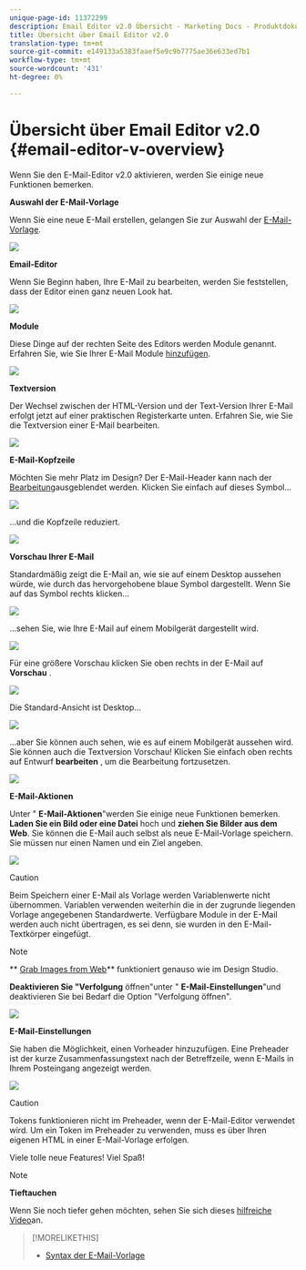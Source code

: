 ```yaml
---
unique-page-id: 11372299
description: Email Editor v2.0 Übersicht - Marketing Docs - Produktdokumentation
title: Übersicht über Email Editor v2.0
translation-type: tm+mt
source-git-commit: e149133a5383faaef5e9c9b7775ae36e633ed7b1
workflow-type: tm+mt
source-wordcount: '431'
ht-degree: 0%

---
```



# Übersicht über Email Editor v2.0 {#email-editor-v-overview}

Wenn Sie den E-Mail-Editor v2.0 aktivieren, werden Sie einige neue Funktionen bemerken.

**Auswahl der E-Mail-Vorlage**

Wenn Sie eine neue E-Mail erstellen, gelangen Sie zur Auswahl der [E-Mail-Vorlage](email-template-picker-overview.md).

![](assets/starter-templates-1.png)

**Email-Editor**

Wenn Sie Beginn haben, Ihre E-Mail zu bearbeiten, werden Sie feststellen, dass der Editor einen ganz neuen Look hat.

![](assets/two-4.png)

**Module**

Diese Dinge auf der rechten Seite des Editors werden Module genannt. Erfahren Sie, wie Sie Ihrer E-Mail Module [hinzufügen](add-modules-to-your-email.md).

![](assets/three-4.png)

**Textversion**

Der Wechsel zwischen der HTML-Version und der Text-Version Ihrer E-Mail erfolgt jetzt auf einer praktischen Registerkarte unten. Erfahren Sie, wie Sie die Textversion einer E-Mail [](../../../../product-docs/email-marketing/general/creating-an-email/edit-the-text-version-of-an-email.md)bearbeiten.

![](assets/four-3.png)

**E-Mail-Kopfzeile**

Möchten Sie mehr Platz im Design? Der E-Mail-Header kann nach der [Bearbeitung](../../../../product-docs/email-marketing/general/creating-an-email/edit-your-email-header.md)ausgeblendet werden. Klicken Sie einfach auf dieses Symbol...

![](assets/five-4.png)

...und die Kopfzeile reduziert.

![](assets/six-3.png)

**Vorschau Ihrer E-Mail**

Standardmäßig zeigt die E-Mail an, wie sie auf einem Desktop aussehen würde, wie durch das hervorgehobene blaue Symbol dargestellt. Wenn Sie auf das Symbol rechts klicken...

![](assets/seven-3.png)

...sehen Sie, wie Ihre E-Mail auf einem Mobilgerät dargestellt wird.

![](assets/eight-3.png)

Für eine größere Vorschau klicken Sie oben rechts in der E-Mail auf **Vorschau** .

![](assets/preview1.png)

Die Standard-Ansicht ist Desktop...

![](assets/preview2.png)

...aber Sie können auch sehen, wie es auf einem Mobilgerät aussehen wird. Sie können auch die Textversion Vorschau! Klicken Sie einfach oben rechts auf Entwurf **bearbeiten** , um die Bearbeitung fortzusetzen.

[![](assets/preview3.png)](../../../../product-docs/demand-generation/images-and-files/grab-the-images-from-a-web-page.md)

**E-Mail-Aktionen**

Unter &quot; **E-Mail-Aktionen**&quot;werden Sie einige neue Funktionen bemerken. **Laden Sie ein Bild oder eine Datei** hoch und **ziehen Sie Bilder aus dem Web**. Sie können die E-Mail auch selbst als neue E-Mail-Vorlage speichern. Sie müssen nur einen Namen und ein Ziel angeben.

![](assets/nine-3.png)

>[!CAUTION]
>
>Beim Speichern einer E-Mail als Vorlage werden Variablenwerte nicht übernommen. Variablen verwenden weiterhin die in der zugrunde liegenden Vorlage angegebenen Standardwerte. Verfügbare Module in der E-Mail werden auch nicht übertragen, es sei denn, sie wurden in den E-Mail-Textkörper eingefügt.

>[!NOTE]
>
>** [Grab Images from Web](../../../../product-docs/demand-generation/images-and-files/grab-the-images-from-a-web-page.md)** funktioniert genauso wie im Design Studio.

**Deaktivieren Sie &quot;Verfolgung** öffnen&quot;unter &quot; **E-Mail-Einstellungen**&quot;und deaktivieren Sie bei Bedarf die Option &quot;Verfolgung öffnen&quot;.

![](assets/thirteen-1.png)

**E-Mail-Einstellungen**

Sie haben die Möglichkeit, einen Vorheader hinzuzufügen. Eine Preheader ist der kurze Zusammenfassungstext nach der Betreffzeile, wenn E-Mails in Ihrem Posteingang angezeigt werden.

![](assets/edit-settings-preheader-2.png)

>[!CAUTION]
>
>Tokens funktionieren nicht im Preheader, wenn der E-Mail-Editor verwendet wird. Um ein Token im Preheader zu verwenden, muss es über Ihren eigenen HTML in einer E-Mail-Vorlage erfolgen.

Viele tolle neue Features! Viel Spaß!

>[!NOTE]
>
>**Tieftauchen**
>
>Wenn Sie noch tiefer gehen möchten, sehen Sie sich dieses [hilfreiche Video](https://nation.marketo.com/videos/1463)an.

>[!MORELIKETHIS]
>
>* [Syntax der E-Mail-Vorlage](email-template-syntax.md)

>



